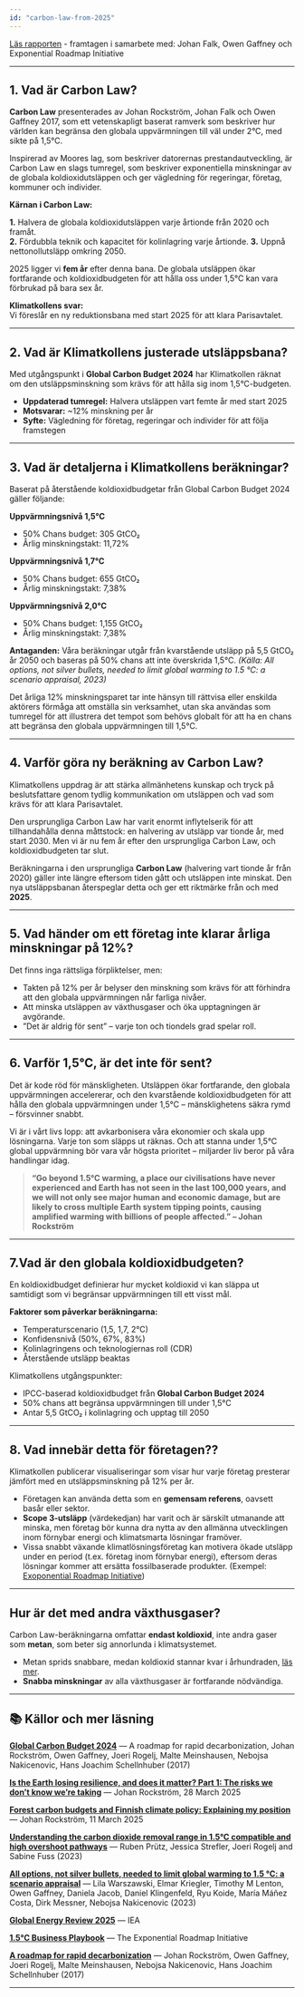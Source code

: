 ```yaml
---
id: "carbon-law-from-2025"
---
```


[Läs rapporten](/reports/2025-06-19_ApplyingCarbonLawFrom2025.pdf) - framtagen i samarbete med: Johan Falk, Owen Gaffney och Exponential Roadmap Initiative

---

## 1. Vad är Carbon Law?
 
**Carbon Law** presenterades av Johan Rockström, Johan Falk och Owen Gaffney 2017, som ett vetenskapligt baserat ramverk som beskriver hur världen kan begränsa den globala uppvärmningen till väl under 2°C, med sikte på 1,5°C.

Inspirerad av Moores lag, som beskriver datorernas prestandautveckling, är Carbon Law en slags tumregel, som beskriver exponentiella minskningar av de globala koldioxidutsläppen och ger vägledning för regeringar, företag, kommuner och individer.

**Kärnan i Carbon Law:**

**1.** Halvera de globala koldioxidutsläppen varje årtionde från 2020 och framåt.  
**2.** Fördubbla teknik och kapacitet för kolinlagring varje årtionde. 
**3.** Uppnå nettonollutsläpp omkring 2050.   

2025 ligger vi **fem år** efter denna bana. De globala utsläppen ökar fortfarande och koldioxidbudgeten för att hålla oss under 1,5°C kan vara förbrukad på bara sex år.

**Klimatkollens svar:**  
Vi föreslår en ny reduktionsbana med start 2025 för att klara Parisavtalet.

---

## 2. Vad är Klimatkollens justerade utsläppsbana?

Med utgångspunkt i **Global Carbon Budget 2024** har Klimatkollen räknat om den utsläppsminskning som krävs för att hålla sig inom 1,5°C-budgeten.

- **Uppdaterad tumregel:** Halvera utsläppen vart femte år med start 2025  
- **Motsvarar:** ~12% minskning per år 
- **Syfte:** Vägledning för företag, regeringar och individer för att följa framstegen

---

## 3. Vad är detaljerna i Klimatkollens beräkningar?

Baserat på återstående koldioxidbudgetar från Global Carbon Budget 2024 gäller följande:

**Uppvärmningsnivå 1,5°C**
- 50% Chans budget: 305 GtCO₂
- Årlig minskningstakt: 11,72%

**Uppvärmningsnivå 1,7°C**
- 50% Chans budget: 655 GtCO₂
- Årlig minskningstakt: 7,38%

**Uppvärmningsnivå 2,0°C**
- 50% Chans budget: 1,155 GtCO₂
- Årlig minskningstakt: 7,38%


**Antaganden:**
Våra beräkningar utgår från kvarstående utsläpp på 5,5 GtCO₂ år 2050 och baseras på 50% chans att inte överskrida 1,5°C. *(Källa: All options, not silver bullets, needed to limit global warming to 1.5 °C: a scenario appraisal, 2023)*

Det årliga 12% minskningsparet tar inte hänsyn till rättvisa eller enskilda aktörers förmåga att omställa sin verksamhet, utan ska användas som tumregel för att illustrera det tempot som behövs globalt för att ha en chans att begränsa den globala uppvärmningen till 1,5°C.

---

## 4. Varför göra ny beräkning av Carbon Law?

Klimatkollens uppdrag är att stärka allmänhetens kunskap och tryck på beslutsfattare genom tydlig kommunikation om utsläppen och vad som krävs för att klara Parisavtalet.

Den ursprungliga Carbon Law har varit enormt inflytelserik för att tillhandahålla denna måttstock: en halvering av utsläpp var tionde år, med start 2030. Men vi är nu fem år efter den ursprungliga Carbon Law, och koldioxidbudgeten tar slut.

Beräkningarna i den ursprungliga **Carbon Law** (halvering vart tionde år från 2020) gäller inte längre eftersom tiden gått och utsläppen inte minskat. Den nya utsläppsbanan återspeglar detta och ger ett riktmärke från och med **2025**.

---

## 5. Vad händer om ett företag inte klarar årliga minskningar på 12%?

Det finns inga rättsliga förpliktelser, men:

- Takten på 12% per år belyser den minskning som krävs för att förhindra att den globala uppvärmningen når farliga nivåer.
- Att minska utsläppen av växthusgaser och öka upptagningen är avgörande.
- ”Det är aldrig för sent” – varje ton och tiondels grad spelar roll.

---

## 6. Varför 1,5°C, är det inte för sent?

Det är kode röd för mänskligheten. Utsläppen ökar fortfarande, den globala uppvärmningen accelererar, och den kvarstående koldioxidbudgeten för att hålla den globala uppvärmningen under 1,5°C – mänsklighetens säkra rymd – försvinner snabbt.

Vi är i vårt livs lopp: att avkarbonisera våra ekonomier och skala upp lösningarna. Varje ton som släpps ut räknas. Och att stanna under 1,5°C global uppvärmning bör vara vår högsta prioritet – miljarder liv beror på våra handlingar idag.

> **“Go beyond 1.5°C warming, a place our civilisations have never experienced and Earth has not seen in the last 100,000 years, and we will not only see major human and economic damage, but are likely to cross multiple Earth system tipping points, causing amplified warming with billions of people affected.” – Johan Rockström**

---

## 7.Vad är den globala koldioxidbudgeten?

En koldioxidbudget definierar hur mycket koldioxid vi kan släppa ut samtidigt som vi begränsar uppvärmningen till ett visst mål.

**Faktorer som påverkar beräkningarna:**
- Temperaturscenario (1,5, 1,7, 2°C)  
- Konfidensnivå (50%, 67%, 83%)  
- Kolinlagringens och teknologiernas roll (CDR)
- Återstående utsläpp beaktas

Klimatkollens utgångspunkter:
- IPCC-baserad koldioxidbudget från **Global Carbon Budget 2024**  
- 50% chans att begränsa uppvärmningen till under 1,5°C  
- Antar 5,5 GtCO₂ i kolinlagring och upptag till 2050 

---

## 8. Vad innebär detta för företagen??

Klimatkollen publicerar visualiseringar som visar hur varje företag presterar jämfört med en utsläppsminskning på 12% per år.

- Företagen kan använda detta som en **gemensam referens**, oavsett basår eller sektor. 
- **Scope 3-utsläpp** (värdekedjan) har varit och är särskilt utmanande att minska, men företag bör kunna dra nytta av den allmänna utvecklingen inom förnybar energi och klimatsmarta lösningar framöver.  
- Vissa snabbt växande klimatlösningsföretag kan motivera ökade utsläpp under en period (t.ex. företag inom förnybar energi), eftersom deras lösningar kommer att ersätta fossilbaserade produkter. (Exempel: [Exoponential Roadmap Initiative](https://exponentialroadmap.org/climate-solutions-framework/))

---

## Hur är det med andra växthusgaser?

Carbon Law-beräkningarna omfattar **endast koldioxid**, inte andra gaser som **metan**, som beter sig annorlunda i klimatsystemet.

- Metan sprids snabbare, medan koldioxid stannar kvar i århundraden, [läs mer](https://www.ipcc.ch/report/ar6/wg1/downloads/faqs/IPCC_AR6_WGI_FAQ_Chapter_05.pdf).
- **Snabba minskningar** av alla växthusgaser är fortfarande nödvändiga.

---

## 📚 Källor och mer läsning

**[Global Carbon Budget 2024](https://essd.copernicus.org/articles/17/965/2025/essd-17-965-2025.pdf)** — A roadmap for rapid decarbonization, Johan Rockström, Owen Gaffney, Joeri Rogelj, Malte Meinshausen, Nebojsa Nakicenovic, Hans Joachim Schellnhuber (2017)

**[Is the Earth losing resilience, and does it matter? Part 1: The risks we don’t know we’re taking](https://www.linkedin.com/pulse/earth-losing-resilience-does-matter-part-3-what-all-mean-rockstr%C3%B6m-rukge/)** — Johan Rockström, 28 March 2025

**[Forest carbon budgets and Finnish climate policy: Explaining my position](https://www.linkedin.com/pulse/forest-carbon-budgets-finnish-climate-policy-my-johan-rockström-smize)** — Johan Rockström, 11 March 2025

**[Understanding the carbon dioxide removal range in 1.5°C compatible and high overshoot pathways](https://iopscience.iop.org/article/10.1088/2515-7620/accdba)** — Ruben Prütz, Jessica Strefler, Joeri Rogelj and Sabine Fuss (2023)

**[All options, not silver bullets, needed to limit global warming to 1.5 °C: a scenario appraisal](https://iopscience.iop.org/article/10.1088/1748-9326/abfeec)** — Lila Warszawski, Elmar Kriegler, Timothy M Lenton, Owen Gaffney, Daniela Jacob, Daniel Klingenfeld, Ryu Koide, María Máñez Costa, Dirk Messner, Nebojsa Nakicenovic (2023)

**[Global Energy Review 2025](https://www.iea.org/reports/global-energy-review-2025/co2-emissions)** — IEA

**[1.5°C Business Playbook](https://exponentialroadmap.org/wp-content/uploads/2022/09/1.5C-business-playbook-v2.0.pdf)** — The Exponential Roadmap Initiative

**[A roadmap for rapid decarbonization](https://www.science.org/doi/10.1126/science.aah3443)** — Johan Rockström, Owen Gaffney, Joeri Rogelj, Malte Meinshausen, Nebojsa Nakicenovic, Hans Joachim Schellnhuber (2017)

---
